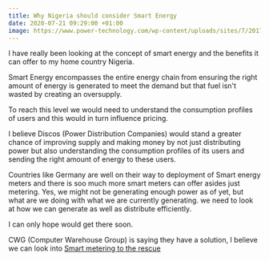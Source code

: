 ```yaml
---
title: Why Nigeria should consider Smart Energy
date: 2020-07-21 09:29:00 +01:00
image: https://www.power-technology.com/wp-content/uploads/sites/7/2017/09/eon-600.jpg
---
```


<p>I have really been looking at the concept of smart energy and the benefits it can offer to my home country Nigeria. </p>

<p>Smart Energy encompasses the entire energy chain from ensuring the right amount of energy is generated to meet the demand but that fuel isn't wasted by creating an oversupply.

To reach this level we would need to understand the consumption profiles of users and this would in turn influence pricing. 

</p>

I believe Discos (Power Distribution Companies) would stand a greater chance of improving supply and making money by not just distributing power but also understanding the consumption profiles of its users and sending the right amount of energy to these users.


Countries like Germany are well on their way to deployment of Smart energy meters and there is soo much more smart meters can offer asides just metering. 
Yes, we might not be generating enough power as of yet, but what are we doing with what we are currently generating. 
we need to look at how we can generate as well as distribute efficiently. 

I can only hope would get there soon. 

CWG (Computer Warehouse Group) is saying they have a solution, I believe we can look into
<a href="https://www.vanguardngr.com/2018/09/poor-power-distribution-smart-metering-to-the-rescue/">Smart metering to the rescue</a> 